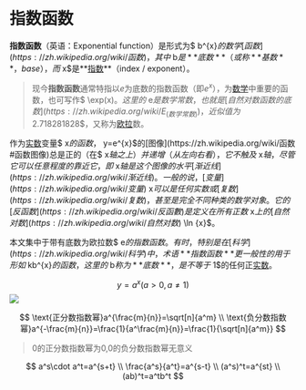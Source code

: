 # 指数函数

**指数函数**（英语：Exponential function）是形式为$ b^{x}$的数学[函数](https://zh.wikipedia.org/wiki/函数)，其中$ b$是**底数**（或称**基数**，base），而$ x$是**[指数](https://zh.wikipedia.org/wiki/冪)**（index / exponent）。

> 现今**指数函数**通常特指以$e$为底数的指数函数（即$e^{x}$），为[数学](https://zh.wikipedia.org/wiki/数学)中重要的函数，也可写作$ \exp(x)$。这里的$ e$是数学常数，也就是[自然对数函数的底数](https://zh.wikipedia.org/wiki/E_(数学常数))，近似值为$ 2.718281828$，又称为[欧拉](https://zh.wikipedia.org/wiki/欧拉)数。

作为[实数](https://zh.wikipedia.org/wiki/实数)变量$ x$的函数，$ y=e^{x}$的[图像](https://zh.wikipedia.org/wiki/函数#函数图像)总是正的（在$ x$轴之上）并递增（从左向右看），它不触及$ x$轴，尽管它可以任意程度的靠近它，即$ x$轴是这个图像的水平[渐近线](https://zh.wikipedia.org/wiki/渐近线)。一般的说，[变量](https://zh.wikipedia.org/wiki/变量)$ x$可以是任何实数或[复数](https://zh.wikipedia.org/wiki/复数)，甚至是完全不同种类的数学对象。它的[反函数](https://zh.wikipedia.org/wiki/反函數)是定义在所有正数$ x$上的[自然对数](https://zh.wikipedia.org/wiki/自然对数)$ \ln {x}$。

本文集中于带有底数为欧拉数$ e$的指数函数。有时，特别是在[科学](https://zh.wikipedia.org/wiki/科学)中，术语**指数函数**更一般性的用于形如$ kb^{x}$的函数，这里的$ b$称为**底数**，是不等于$ 1$的任何正[实数](https://zh.wikipedia.org/wiki/实数)。


$$
y=a^x (a>0,a \neq 1)
$$
![](https://img1.zlogs.net/20/20200422212343.png)

$$
\text{正分数指数幂}a^{\frac{m}{n}}=\sqrt[n]{a^m} \\
\text{负分数指数幂}a^{-\frac{m}{n}}=\frac{1}{a^\frac{m}{n}}=\frac{1}{\sqrt[n]{a^m}}
$$

> 0的正分数指数幂为0,0的负分数指数幂无意义


$$
a^s\cdot a^t=a^{s+t} \\
\frac{a^s}{a^t}=a^{s-t} \\
(a^s)^t=a^{st} \\
(ab)^t=a^tb^t
$$






